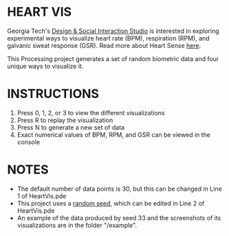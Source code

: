 # HEART VIS

Georgia Tech's [Design & Social Interaction Studio](http://designstudio.gatech.edu/index.html) is interested in exploring experimental ways to visualize heart rate (BPM), respiration (RPM), and galvanic sweat response (GSR).
Read more about Heart Sense [here](http://designstudio.gatech.edu/heart.html).

This Processing project generates a set of random biometric data and four unique ways to visualize it.


# INSTRUCTIONS

1. Press 0, 1, 2, or 3 to view the different visualizations
2. Press R to replay the visualization
3. Press N to generate a new set of data
4. Exact numerical values of BPM, RPM, and GSR can be viewed in the console


# NOTES

* The default number of data points is 30, but this can be changed in Line 1 of HeartVis.pde
* This project uses a [random seed](https://processing.org/reference/randomSeed_.html), which can be edited in Line 2 of HeartVis.pde
* An example of the data produced by seed 33 and the screenshots of its visualizations are in the folder "/example".